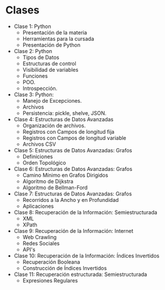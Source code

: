# Clases
- Clase 1: Python
  - Presentación de la materia
  - Herramientas para la cursada
  - Presentación de Python
- Clase 2: Python
  - Tipos de Datos
  - Estructuras de control
  - Visibilidad de variables
  - Funciones
  - POO.
  - Introspección.
- Clase 3: Python:
  - Manejo de Excepciones.
  - Archivos
  - Persistencia: pickle, shelve, JSON.
- Clase 4: Estructuras de Datos Avanzadas
  - Organización de archivos.
  - Registros con Campos de longitud fija
  - Registros con Campos de longitud variable
  - Archivos CSV
- Clase 5: Estructuras de Datos Avanzadas: Grafos
  - Definiciones
  - Orden Topológico
- Clase 6: Estructuras de Datos Avanzadas: Grafos
  - Camino Mínimo en Grafos Dirigidos
  - Algoritmo de Dijkstra
  - Algoritmo de Bellman-Ford
- Clase 7: Estructuras de Datos Avanzadas: Grafos
  - Recorridos a la Ancho y en Profundidad
  - Aplicaciones 
- Clase 8: Recuperación de la Información: Semiestructurada
  -  XML
  -  XPath
- Clase 9: Recuperación de la Información: Internet
  - Web Crawling
  - Redes Sociales
  - API's 
- Clase 10: Recuperación de la Información: Índices Invertidos
  - Recuperación Booleana
  - Construcción de Índices Invertidos
- Clase 11: Recuperación estructurada: Semiestructurada
  - Expresiones Regulares
